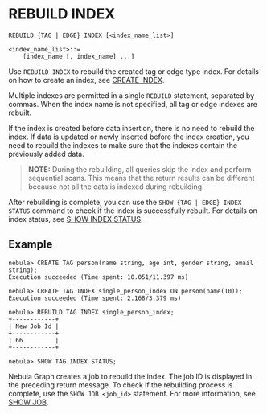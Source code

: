 # REBUILD INDEX

```ngql
REBUILD {TAG | EDGE} INDEX [<index_name_list>]

<index_name_list>::=
    [index_name [, index_name] ...]
```

Use `REBUILD INDEX` to rebuild the created tag or edge type index. For details on how to create an index, see [CREATE INDEX](1.create-native-index.md).

Multiple indexes are permitted in a single `REBUILD` statement, separated by commas. When the index name is not specified, all tag or edge indexes are rebuilt.

If the index is created before data insertion, there is no need to rebuild the index. If data is updated or newly inserted before the index creation, you need to rebuild the indexes to make sure that the indexes contain the previously added data.

> **NOTE:** During the rebuilding, all queries skip the index and perform sequential scans. This means that the return results can be different because not all the data is indexed during rebuilding.

After rebuilding is complete, you can use the `SHOW {TAG | EDGE} INDEX STATUS` command to check if the index is successfully rebuilt. For details on index status, see [SHOW INDEX STATUS](5.show-native-index-status.md).

## Example

```ngql
nebula> CREATE TAG person(name string, age int, gender string, email string);
Execution succeeded (Time spent: 10.051/11.397 ms)

nebula> CREATE TAG INDEX single_person_index ON person(name(10));
Execution succeeded (Time spent: 2.168/3.379 ms)

nebula> REBUILD TAG INDEX single_person_index;
+------------+
| New Job Id |
+------------+
| 66         |
+------------+

nebula> SHOW TAG INDEX STATUS;
```

Nebula Graph creates a job to rebuild the index. The job ID is displayed in the preceding return message. To check if the rebuilding process is complete, use the `SHOW JOB <job_id>` statement. For more information, see [SHOW JOB](../18.operation-and-maintenance-statements/4.job-statements.md/#show-job-job_id).

